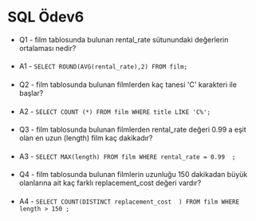 # SQL Ödev6
####
* Q1 - film tablosunda bulunan rental_rate sütunundaki değerlerin ortalaması nedir?
####
* A1 - `SELECT ROUND(AVG(rental_rate),2) FROM film;`
####
* Q2 - film tablosunda bulunan filmlerden kaç tanesi 'C' karakteri ile başlar?
####
* A2 - `SELECT COUNT (*) FROM film WHERE title LIKE 'C%';`
####
* Q3 - film tablosunda bulunan filmlerden rental_rate değeri 0.99 a eşit olan en uzun (length) film kaç dakikadır?
####
* A3 - `SELECT MAX(length) FROM film WHERE rental_rate = 0.99  ;`
####
* Q4 - film tablosunda bulunan filmlerin uzunluğu 150 dakikadan büyük olanlarına ait kaç farklı replacement_cost değeri vardır?
####
* A4 - `SELECT COUNT(DISTINCT replacement_cost  ) FROM film WHERE length > 150 ;`
